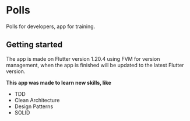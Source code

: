 # Polls
Polls for developers, app for training.

## Getting started
The app is made on Flutter version 1.20.4 using FVM for version management, when the app is finished will be updated to the latest Flutter version.

**This app was made to learn new skills, like**
 - TDD
 - Clean Architecture
 - Design Patterns
 - SOLID